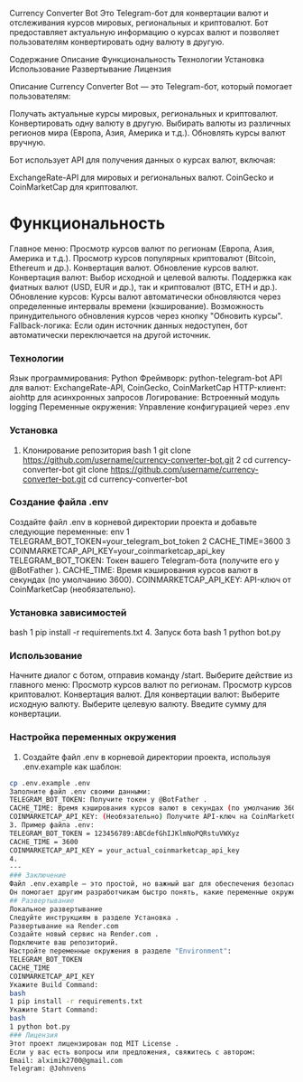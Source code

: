 Currency Converter Bot
Это Telegram-бот для конвертации валют и отслеживания курсов мировых, региональных и криптовалют. Бот предоставляет актуальную информацию о курсах валют и позволяет пользователям конвертировать одну валюту в другую.

Содержание
Описание
Функциональность
Технологии
Установка
Использование
Развертывание
Лицензия

Описание
Currency Converter Bot — это Telegram-бот, который помогает пользователям:

Получать актуальные курсы мировых, региональных и криптовалют.
Конвертировать одну валюту в другую.
Выбирать валюты из различных регионов мира (Европа, Азия, Америка и т.д.).
Обновлять курсы валют вручную.

Бот использует API для получения данных о курсах валют, включая:

ExchangeRate-API для мировых и региональных валют.
CoinGecko и CoinMarketCap для криптовалют.

# Функциональность
Главное меню:
Просмотр курсов валют по регионам (Европа, Азия, Америка и т.д.).
Просмотр курсов популярных криптовалют (Bitcoin, Ethereum и др.).
Конвертация валют.
Обновление курсов валют.
Конвертация валют:
Выбор исходной и целевой валюты.
Поддержка как фиатных валют (USD, EUR и др.), так и криптовалют (BTC, ETH и др.).
Обновление курсов:
Курсы валют автоматически обновляются через определенные интервалы времени (кэширование).
Возможность принудительного обновления курсов через кнопку "Обновить курсы".
Fallback-логика:
Если один источник данных недоступен, бот автоматически переключается на другой источник.

### Технологии
Язык программирования: Python
Фреймворк: python-telegram-bot
API для валют: ExchangeRate-API, CoinGecko, CoinMarketCap
HTTP-клиент: aiohttp для асинхронных запросов
Логирование: Встроенный модуль logging
Переменные окружения: Управление конфигурацией через .env
### Установка
1. Клонирование репозитория
bash
1 git clone https://github.com/username/currency-converter-bot.git
2 cd currency-converter-bot
git clone https://github.com/username/currency-converter-bot.git
cd currency-converter-bot
### Создание файла .env
Создайте файл .env в корневой директории проекта и добавьте следующие переменные:
env
1 TELEGRAM_BOT_TOKEN=your_telegram_bot_token
2 CACHE_TIME=3600
3 COINMARKETCAP_API_KEY=your_coinmarketcap_api_key
TELEGRAM_BOT_TOKEN: Токен вашего Telegram-бота (получите его у @BotFather ).
CACHE_TIME: Время кэширования курсов валют в секундах (по умолчанию 3600).
COINMARKETCAP_API_KEY: API-ключ от CoinMarketCap (необязательно).
### Установка зависимостей
bash
1 pip install -r requirements.txt
4. Запуск бота
bash
1 python bot.py
### Использование
Начните диалог с ботом, отправив команду /start.
Выберите действие из главного меню:
Просмотр курсов валют по регионам.
Просмотр курсов криптовалют.
Конвертация валют.
Для конвертации валют:
Выберите исходную валюту.
Выберите целевую валюту.
Введите сумму для конвертации.
### Настройка переменных окружения
1. Создайте файл .env в корневой директории проекта, используя .env.example как шаблон:
```bash
cp .env.example .env
Заполните файл .env своими данными:
TELEGRAM_BOT_TOKEN: Получите токен у @BotFather .
CACHE_TIME: Время кэширования курсов валют в секундах (по умолчанию 3600).
COINMARKETCAP_API_KEY: (Необязательно) Получите API-ключ на CoinMarketCap .
3. Пример файла .env:
TELEGRAM_BOT_TOKEN = 123456789:ABCdefGhIJKlmNoPQRstuVWXyz
CACHE_TIME = 3600
COINMARKETCAP_API_KEY = your_actual_coinmarketcap_api_key
4.
---
### Заключение
Файл .env.example — это простой, но важный шаг для обеспечения безопасности и удобства настройки вашего проекта.
Он помогает другим разработчикам быстро понять, какие переменные окружения нужны, и избежать ошибок при настройке.
## Развертываниe
Локальное развертывание
Следуйте инструкциям в разделе Установка .
Развертывание на Render.com
Создайте новый сервис на Render.com .
Подключите ваш репозиторий.
Настройте переменные окружения в разделе "Environment":
TELEGRAM_BOT_TOKEN
CACHE_TIME
COINMARKETCAP_API_KEY
Укажите Build Command:
bash
1 pip install -r requirements.txt
Укажите Start Command:
bash
1 python bot.py
### Лицензия
Этот проект лицензирован под MIT License .
Если у вас есть вопросы или предложения, свяжитесь с автором:
Email: alximik2700@gmail.com
Telegram: @Johnvens